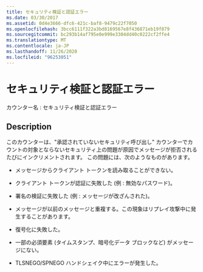 ```yaml
---
title: セキュリティ検証と認証エラー
ms.date: 03/30/2017
ms.assetid: 0d4e3666-dfc6-421c-baf8-9479c22f7050
ms.openlocfilehash: 3bcc6111f322a3bd8169567e8f436871eb19f879
ms.sourcegitcommit: bc293b14af795e0e999e3304dd40c0222cf2ffe4
ms.translationtype: MT
ms.contentlocale: ja-JP
ms.lasthandoff: 11/26/2020
ms.locfileid: "96253051"
---
```

# <a name="security-validation-and-authentication-failures"></a>セキュリティ検証と認証エラー

カウンター名 : セキュリティ検証と認証エラー  
  
## <a name="description"></a>Description  

 このカウンターは、"承認されていないセキュリティ呼び出し" カウンターでカウントの対象とならないセキュリティ上の問題が原因でメッセージが拒否されるたびにインクリメントされます。 この問題には、次のようなものがあります。  
  
- メッセージからクライアント トークンを読み取ることができない。  
  
- クライアント トークンが認証に失敗した (例 : 無効なパスワード)。  
  
- 署名の検証に失敗した (例 : メッセージが改ざんされた)。  
  
- メッセージが以前のメッセージと重複する。この現象はリプレイ攻撃中に発生することがあります。  
  
- 復号化に失敗した。  
  
- 一部の必須要素 (タイムスタンプ、暗号化データ ブロックなど) がメッセージにない。  
  
- TLSNEGO/SPNEGO ハンドシェイク中にエラーが発生した。
